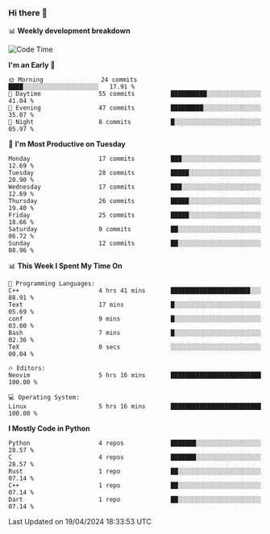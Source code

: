 ### Hi there 👋

📊 **Weekly development breakdown**
<!--START_SECTION:waka-->
![Code Time](http://img.shields.io/badge/Code%20Time-117%20hrs%2052%20mins-blue)

**I'm an Early 🐤** 

```text
🌞 Morning                24 commits          ████░░░░░░░░░░░░░░░░░░░░░   17.91 % 
🌆 Daytime                55 commits          ██████████░░░░░░░░░░░░░░░   41.04 % 
🌃 Evening                47 commits          █████████░░░░░░░░░░░░░░░░   35.07 % 
🌙 Night                  8 commits           █░░░░░░░░░░░░░░░░░░░░░░░░   05.97 % 
```
📅 **I'm Most Productive on Tuesday** 

```text
Monday                   17 commits          ███░░░░░░░░░░░░░░░░░░░░░░   12.69 % 
Tuesday                  28 commits          █████░░░░░░░░░░░░░░░░░░░░   20.90 % 
Wednesday                17 commits          ███░░░░░░░░░░░░░░░░░░░░░░   12.69 % 
Thursday                 26 commits          █████░░░░░░░░░░░░░░░░░░░░   19.40 % 
Friday                   25 commits          █████░░░░░░░░░░░░░░░░░░░░   18.66 % 
Saturday                 9 commits           ██░░░░░░░░░░░░░░░░░░░░░░░   06.72 % 
Sunday                   12 commits          ██░░░░░░░░░░░░░░░░░░░░░░░   08.96 % 
```


📊 **This Week I Spent My Time On** 

```text
💬 Programming Languages: 
C++                      4 hrs 41 mins       ██████████████████████░░░   88.91 % 
Text                     17 mins             █░░░░░░░░░░░░░░░░░░░░░░░░   05.69 % 
conf                     9 mins              █░░░░░░░░░░░░░░░░░░░░░░░░   03.00 % 
Bash                     7 mins              █░░░░░░░░░░░░░░░░░░░░░░░░   02.36 % 
TeX                      0 secs              ░░░░░░░░░░░░░░░░░░░░░░░░░   00.04 % 

🔥 Editors: 
Neovim                   5 hrs 16 mins       █████████████████████████   100.00 % 

💻 Operating System: 
Linux                    5 hrs 16 mins       █████████████████████████   100.00 % 
```

**I Mostly Code in Python** 

```text
Python                   4 repos             ███████░░░░░░░░░░░░░░░░░░   28.57 % 
C                        4 repos             ███████░░░░░░░░░░░░░░░░░░   28.57 % 
Rust                     1 repo              ██░░░░░░░░░░░░░░░░░░░░░░░   07.14 % 
C++                      1 repo              ██░░░░░░░░░░░░░░░░░░░░░░░   07.14 % 
Dart                     1 repo              ██░░░░░░░░░░░░░░░░░░░░░░░   07.14 % 
```




 Last Updated on 19/04/2024 18:33:53 UTC
<!--END_SECTION:waka-->
<!--
**R-enanVieira/R-enanVieira** is a ✨ _special_ ✨ repository because its `README.md` (this file) appears on your GitHub profile.

Here are some ideas to get you started:

- 🔭 I’m currently working on ...
- 🌱 I’m currently learning ...
- 👯 I’m looking to collaborate on ...
- 🤔 I’m looking for help with ...
- 💬 Ask me about ...
- 📫 How to reach me: ...
- 😄 Pronouns: ...
- ⚡ Fun fact: ...
-->
